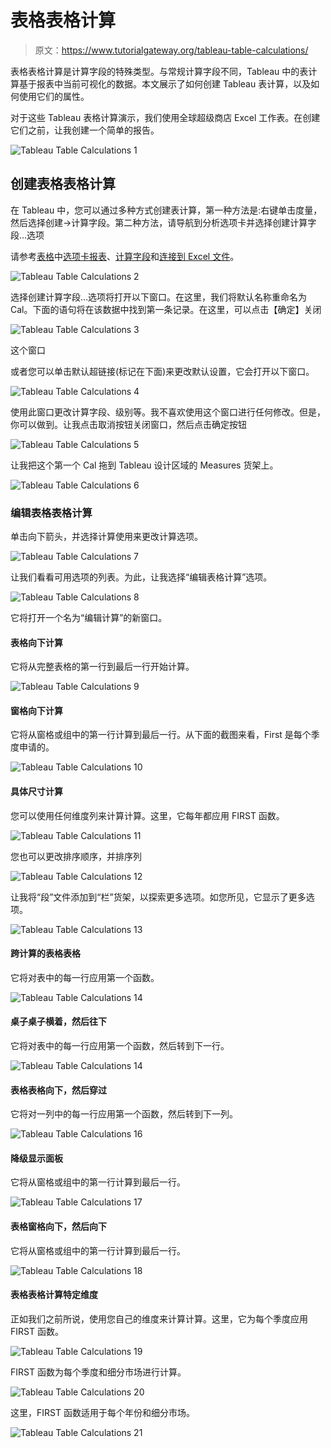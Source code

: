 # 表格表格计算

> 原文：<https://www.tutorialgateway.org/tableau-table-calculations/>

表格表格计算是计算字段的特殊类型。与常规计算字段不同，Tableau 中的表计算基于报表中当前可视化的数据。本文展示了如何创建 Tableau 表计算，以及如何使用它们的属性。

对于这些 Tableau 表格计算演示，我们使用全球超级商店 Excel 工作表。在创建它们之前，让我创建一个简单的报告。

![Tableau Table Calculations 1](img/e1fd05b7f2334a9794e08b4e69ddb626.png)

## 创建表格表格计算

在 Tableau 中，您可以通过多种方式创建表计算，第一种方法是:右键单击度量，然后选择创建->计算字段。第二种方法，请导航到分析选项卡并选择创建计算字段…选项

请参考[表格](https://www.tutorialgateway.org/tableau/)中[选项卡报表](https://www.tutorialgateway.org/tableau-text-label/)、[计算字段](https://www.tutorialgateway.org/calculated-field-tableau/)和[连接到 Excel 文件](https://www.tutorialgateway.org/connecting-to-excel-files-in-tableau/)。

![Tableau Table Calculations 2](img/4c0c6cc52a614996d7599a2ab35c3805.png)

选择创建计算字段…选项将打开以下窗口。在这里，我们将默认名称重命名为 Cal。下面的语句将在该数据中找到第一条记录。在这里，可以点击【确定】关闭

![Tableau Table Calculations 3](img/de30fe040c1b15795c2f6792f56edcff.png)

这个窗口

或者您可以单击默认超链接(标记在下面)来更改默认设置，它会打开以下窗口。

![Tableau Table Calculations 4](img/d7c59dc5d60cceb55171f4e9ef669dda.png)

使用此窗口更改计算字段、级别等。我不喜欢使用这个窗口进行任何修改。但是，你可以做到。让我点击取消按钮关闭窗口，然后点击确定按钮

![Tableau Table Calculations 5](img/e29f3ae42b5ee258d1fc07f3ee745b3b.png)

让我把这个第一个 Cal 拖到 Tableau 设计区域的 Measures 货架上。

![Tableau Table Calculations 6](img/cb64e7aa90bc9b259a4f8e4608d02cf4.png)

### 编辑表格表格计算

单击向下箭头，并选择计算使用来更改计算选项。

![Tableau Table Calculations 7](img/6f48d3d15c8b32df8a1161d77bb222c1.png)

让我们看看可用选项的列表。为此，让我选择“编辑表格计算”选项。

![Tableau Table Calculations 8](img/12c4b1422d61ee20c27d9a2b538ec288.png)

它将打开一个名为“编辑计算”的新窗口。

#### 表格向下计算

它将从完整表格的第一行到最后一行开始计算。

![Tableau Table Calculations 9](img/f05002b58e0bda92d2171aa3f00ca771.png)

#### 窗格向下计算

它将从窗格或组中的第一行计算到最后一行。从下面的截图来看，First 是每个季度申请的。

![Tableau Table Calculations 10](img/e7a13ad422d6928c238a8c8aaa4ef81e.png)

#### 具体尺寸计算

您可以使用任何维度列来计算计算。这里，它每年都应用 FIRST 函数。

![Tableau Table Calculations 11](img/7948bf8e33f2e5110f0c9585b05e64ba.png)

您也可以更改排序顺序，并排序列

![Tableau Table Calculations 12](img/eaa9df580b5ded2d8a2e9a8f72e3ce42.png)

让我将“段”文件添加到“栏”货架，以探索更多选项。如您所见，它显示了更多选项。

![Tableau Table Calculations 13](img/daba59ae4ce56e828f04b681120334e4.png)

#### 跨计算的表格表格

它将对表中的每一行应用第一个函数。

![Tableau Table Calculations 14](img/1473329291dcc57f71d124fe0a64f3a8.png)

#### 桌子桌子横着，然后往下

它将对表中的每一行应用第一个函数，然后转到下一行。

![Tableau Table Calculations 14](img/a79fd839b2134be7f7be5570f09fda07.png)

#### 表格表格向下，然后穿过

它将对一列中的每一行应用第一个函数，然后转到下一列。

![Tableau Table Calculations 16](img/edfb922beae57aafd3b035a9f99b946b.png)

#### 降级显示面板

它将从窗格或组中的第一行计算到最后一行。

![Tableau Table Calculations 17](img/22521e37e759305e832af57016d7b206.png)

#### 表格窗格向下，然后向下

它将从窗格或组中的第一行计算到最后一行。

![Tableau Table Calculations 18](img/64f6c0622032bce1914528ca306a1af0.png)

#### 表格表格计算特定维度

正如我们之前所说，使用您自己的维度来计算计算。这里，它为每个季度应用 FIRST 函数。

![Tableau Table Calculations 19](img/a00dff6e691a70831bd422a0f1211a93.png)

FIRST 函数为每个季度和细分市场进行计算。

![Tableau Table Calculations 20](img/b70c242a81ccf950f6da0c01a47bca0c.png)

这里，FIRST 函数适用于每个年份和细分市场。

![Tableau Table Calculations 21](img/66ddec7c29da861ffc5b385890543c67.png)